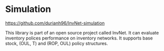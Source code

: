 # Simulation

https://github.com/durianh96/InvNet-simulation



This library is part of an open source project called InvNet. It can evaluate inventory polices performance on inventory networks. It supports base stock, (OUL, T) and (ROP, OUL) policy structures.